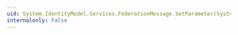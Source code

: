 ```yaml
---
uid: System.IdentityModel.Services.FederationMessage.SetParameter(System.String,System.String)
internalonly: False
---
```

